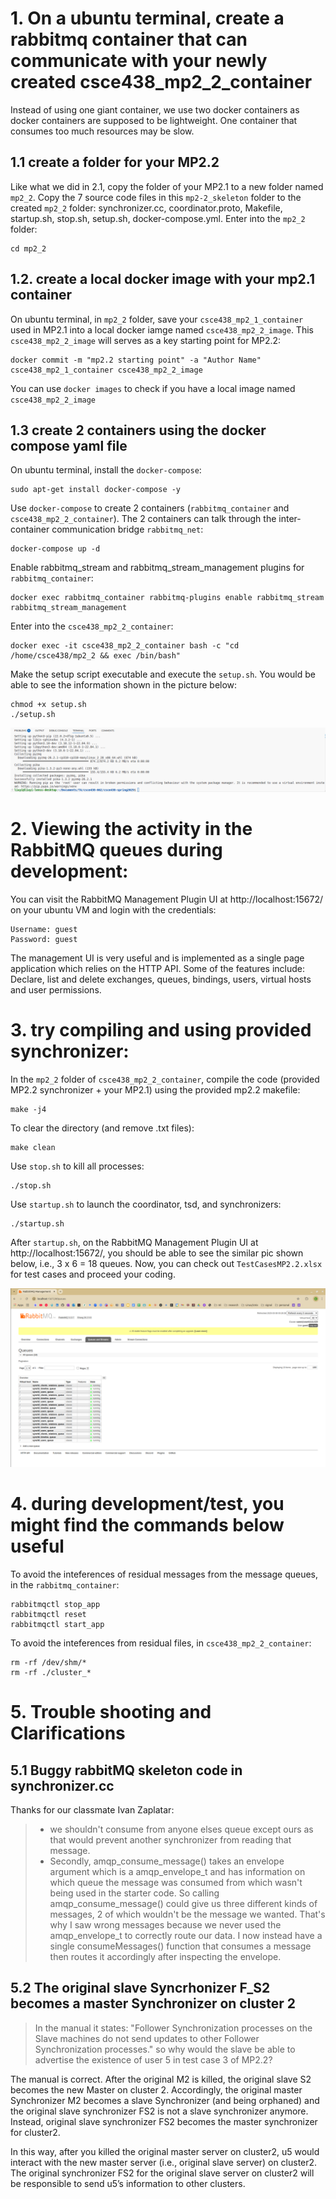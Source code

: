 # 1. On a ubuntu terminal, create a rabbitmq container that can communicate with your newly created csce438_mp2_2_container

Instead of using one giant container, we use two docker containers as docker containers are supposed to be lightweight. One container that consumes too much resources may be slow.

## 1.1 create a folder for your MP2.2

Like what we did in 2.1, copy the folder of your MP2.1 to a new folder named `mp2_2`. Copy the 7 source code files in this `mp2-2_skeleton` folder to the created `mp2_2` folder: synchronizer.cc, coordinator.proto, Makefile, startup.sh, stop.sh, setup.sh, docker-compose.yml. Enter into the `mp2_2` folder:

    cd mp2_2

## 1.2. create a local docker image with your mp2.1 container
On ubuntu terminal, in `mp2_2` folder, save your `csce438_mp2_1_container` used in MP2.1 into a local docker iamge named `csce438_mp2_2_image`. This `csce438_mp2_2_image` will serves as a key starting point for MP2.2:

    docker commit -m "mp2.2 starting point" -a "Author Name" csce438_mp2_1_container csce438_mp2_2_image

You can use `docker images` to check if you have a local image named `csce438_mp2_2_image`

## 1.3 create 2 containers using the docker compose yaml file

On ubuntu terminal, install the `docker-compose`:

    sudo apt-get install docker-compose -y

Use `docker-compose` to create 2 containers (`rabbitmq_container` and `csce438_mp2_2_container`). The 2 containers can talk through the inter-container communication bridge `rabbitmq_net`:

    docker-compose up -d

Enable rabbitmq_stream and rabbitmq_stream_management plugins for `rabbitmq_container`:

    docker exec rabbitmq_container rabbitmq-plugins enable rabbitmq_stream rabbitmq_stream_management

Enter into the `csce438_mp2_2_container`:

    docker exec -it csce438_mp2_2_container bash -c "cd /home/csce438/mp2_2 && exec /bin/bash"

Make the setup script executable and execute the `setup.sh`. You would be able to see the information shown in the picture below:

    chmod +x setup.sh 
    ./setup.sh 

![configurations of csce438_mp2_2_container](../images/configurations_of_csce438_mp2_2_container.png)


# 2. Viewing the activity in the RabbitMQ queues during development: 

You can visit the RabbitMQ Management Plugin UI at http://localhost:15672/ on your ubuntu VM and login with the credentials: 

    Username: guest
    Password: guest

The management UI is very useful and is implemented as a single page application which relies on the HTTP API. Some of the features include: Declare, list and delete exchanges, queues, bindings, users, virtual hosts and user permissions.

# 3. try compiling and using provided synchronizer:

In the `mp2_2` folder of `csce438_mp2_2_container`, compile the code (provided MP2.2 synchronizer + your MP2.1) using the provided mp2.2 makefile:

    make -j4

To clear the directory (and remove .txt files):
   
    make clean

Use `stop.sh` to kill all processes:

    ./stop.sh

Use `startup.sh` to launch the coordinator, tsd, and synchronizers:

    ./startup.sh

After `startup.sh`, on the RabbitMQ Management Plugin UI at http://localhost:15672/, you should be able to see the similar pic shown below, i.e., 3 x 6 = 18 queues. Now, you can check out `TestCasesMP2.2.xlsx` for test cases and proceed your coding. 

![rabbitmq web ui](../images/rabbitmq_web_visualization.png)

# 4. during development/test, you might find the commands below useful

To avoid the inteferences of residual messages from the message queues, in the `rabbitmq_container`:

    rabbitmqctl stop_app
    rabbitmqctl reset 
    rabbitmqctl start_app

To avoid the inteferences from residual files, in `csce438_mp2_2_container`:

    rm -rf /dev/shm/*
    rm -rf ./cluster_*

# 5. Trouble shooting and Clarifications

## 5.1 Buggy rabbitMQ skeleton code in synchronizer.cc

Thanks for our classmate Ivan Zaplatar: 

> * we shouldn't consume from anyone elses queue except ours as that would prevent another synchronizer from reading that message. 
> *  Secondly, amqp_consume_message() takes an envelope argument which is a amqp_envelope_t and has information on which queue the message was consumed from which wasn't being used in the starter code. So calling amqp_consume_message() could give us three different kinds of messages, 2 of which wouldn't be the message we wanted. That's why I saw wrong messages because we never used the amqp_envelope_t to correctly route our data. I now instead have a single consumeMessages() function that consumes a message then routes it accordingly after inspecting the envelope.

## 5.2 The original slave Syncrhonizer F_S2 becomes a master Synchronizer on cluster 2

> In the manual it states: "Follower Synchronization processes on the Slave machines do not send updates to other Follower Synchronization processes." so why would the slave be able to advertise the existence of user 5 in test case 3 of MP2.2?

The manual is correct. After the original M2 is killed, the original slave S2 becomes the new Master on cluster 2. Accordingly, the original master Synchronizer M2 becomes a slave Synchronizer (and being orphaned) and the original slave synchronizer FS2 is not a slave synchronizer anymore. Instead, original slave synchronizer FS2 becomes the master synchronizer for cluster2.

In this way, after you killed the original master server on cluster2, u5 would interact with the new master server (i.e., original slave server) on cluster2. The original synchronizer FS2 for the original slave server on cluster2 will be responsible to send u5’s information to other clusters.